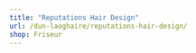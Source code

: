 ```yaml
---
title: "Reputations Hair Design"
url: /dun-laoghaire/reputations-hair-design/
shop: Friseur
---
```


